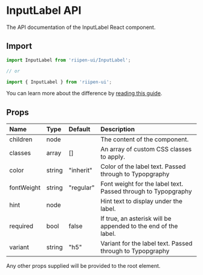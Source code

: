 <!--- This documentation is automatically generated, do not try to edit it. -->

# InputLabel API

<p class="description">The API documentation of the InputLabel React component.</p>

## Import

```js
import InputLabel from 'riipen-ui/InputLabel';

// or

import { InputLabel } from 'riipen-ui';
```

You can learn more about the difference by [reading this guide](/guides/bundle-size).

## Props

| Name | Type | Default | Description |
|:-----|:-----|:--------|:------------|
| <span class="prop-name">children</span> | <span class="prop-type">node</span> |  | The content of the component. |
| <span class="prop-name">classes</span> | <span class="prop-type">array</span> | <span class="prop-default">[]</span> | An array of custom CSS classes to apply. |
| <span class="prop-name">color</span> | <span class="prop-type">string</span> | <span class="prop-default">"inherit"</span> | Color of the label text. Passed through to Typopgraphy |
| <span class="prop-name">fontWeight</span> | <span class="prop-type">string</span> | <span class="prop-default">"regular"</span> | Font weight for the label text. Passed through to Typopgraphy |
| <span class="prop-name">hint</span> | <span class="prop-type">node</span> |  | Hint text to display under the label. |
| <span class="prop-name">required</span> | <span class="prop-type">bool</span> | <span class="prop-default">false</span> | If true, an asterisk will be appended to the end of the label. |
| <span class="prop-name">variant</span> | <span class="prop-type">string</span> | <span class="prop-default">"h5"</span> | Variant for the label text. Passed through to Typopgraphy |


Any other props supplied will be provided to the root element.